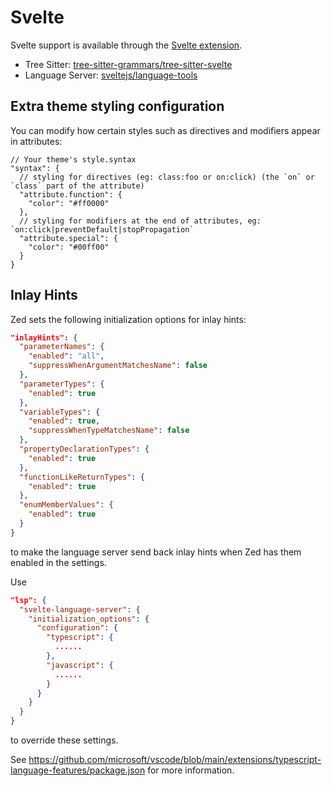 # Svelte

Svelte support is available through the [Svelte extension](https://github.com/zed-industries/zed/tree/main/extensions/svelte).

- Tree Sitter: [tree-sitter-grammars/tree-sitter-svelte](https://github.com/tree-sitter-grammars/tree-sitter-svelte)
- Language Server: [sveltejs/language-tools](https://github.com/sveltejs/language-tools)

<!--
TBD: Rewrite Svelte docs so it doesn't begin with a json block assuming you know what inlayHints are.
-->

## Extra theme styling configuration

You can modify how certain styles such as directives and modifiers appear in attributes:

```jsonc
// Your theme's style.syntax
"syntax": {
  // styling for directives (eg: class:foo or on:click) (the `on` or `class` part of the attribute)
  "attribute.function": {
    "color": "#ff0000"
  },
  // styling for modifiers at the end of attributes, eg: `on:click|preventDefault|stopPropagation`
  "attribute.special": {
    "color": "#00ff00"
  }
}
```

## Inlay Hints

Zed sets the following initialization options for inlay hints:

```json
"inlayHints": {
  "parameterNames": {
    "enabled": "all",
    "suppressWhenArgumentMatchesName": false
  },
  "parameterTypes": {
    "enabled": true
  },
  "variableTypes": {
    "enabled": true,
    "suppressWhenTypeMatchesName": false
  },
  "propertyDeclarationTypes": {
    "enabled": true
  },
  "functionLikeReturnTypes": {
    "enabled": true
  },
  "enumMemberValues": {
    "enabled": true
  }
}
```

to make the language server send back inlay hints when Zed has them enabled in the settings.

Use

```json
"lsp": {
  "svelte-language-server": {
    "initialization_options": {
      "configuration": {
        "typescript": {
          ......
        },
        "javascript": {
          ......
        }
      }
    }
  }
}
```

to override these settings.

See https://github.com/microsoft/vscode/blob/main/extensions/typescript-language-features/package.json for more information.
